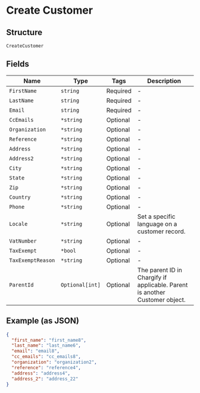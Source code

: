 
# Create Customer

## Structure

`CreateCustomer`

## Fields

| Name | Type | Tags | Description |
|  --- | --- | --- | --- |
| `FirstName` | `string` | Required | - |
| `LastName` | `string` | Required | - |
| `Email` | `string` | Required | - |
| `CcEmails` | `*string` | Optional | - |
| `Organization` | `*string` | Optional | - |
| `Reference` | `*string` | Optional | - |
| `Address` | `*string` | Optional | - |
| `Address2` | `*string` | Optional | - |
| `City` | `*string` | Optional | - |
| `State` | `*string` | Optional | - |
| `Zip` | `*string` | Optional | - |
| `Country` | `*string` | Optional | - |
| `Phone` | `*string` | Optional | - |
| `Locale` | `*string` | Optional | Set a specific language on a customer record. |
| `VatNumber` | `*string` | Optional | - |
| `TaxExempt` | `*bool` | Optional | - |
| `TaxExemptReason` | `*string` | Optional | - |
| `ParentId` | `Optional[int]` | Optional | The parent ID in Chargify if applicable. Parent is another Customer object. |

## Example (as JSON)

```json
{
  "first_name": "first_name8",
  "last_name": "last_name6",
  "email": "email8",
  "cc_emails": "cc_emails8",
  "organization": "organization2",
  "reference": "reference4",
  "address": "address4",
  "address_2": "address_22"
}
```

